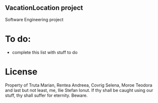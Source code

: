 VacationLocation project
------------------------

Software Engineering project

To do:
=====

* complete this list with stuff to do

License
=======

Property of Truta Marian, Rentea Andreea, Covrig Selena, Moroe Teodora 
and last but not least, me, Ilie Stefan Ionut.
If thy shall be caught using our stuff, thy shall suffer for eternity.
Beware.

